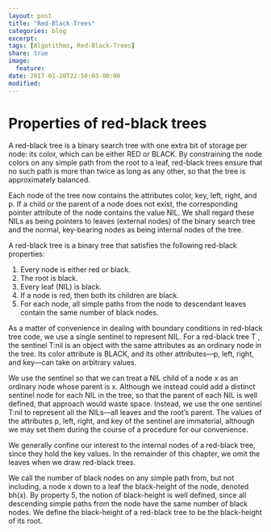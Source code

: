 ```yaml
---
layout: post
title: "Red-Black Trees"
categories: blog
excerpt:
tags: [Algotithms, Red-Black-Trees]
share: true
image:
  feature:
date: 2017-01-20T22:58:03-08:00
modified: 
---
```


# Properties of red-black trees
A red-black tree is a binary search tree with one extra bit of storage per node: its
color, which can be either RED or BLACK. By constraining the node colors on any
simple path from the root to a leaf, red-black trees ensure that no such path is more
than twice as long as any other, so that the tree is approximately balanced.

Each node of the tree now contains the attributes color, key, left, right, and p. If
a child or the parent of a node does not exist, the corresponding pointer attribute
of the node contains the value NIL. We shall regard these NILs as being pointers to
leaves (external nodes) of the binary search tree and the normal, key-bearing nodes
as being internal nodes of the tree.

A red-black tree is a binary tree that satisfies the following red-black properties:
1. Every node is either red or black.
2. The root is black.
3. Every leaf (NIL) is black.
4. If a node is red, then both its children are black.
5. For each node, all simple paths from the node to descendant leaves contain the
same number of black nodes.

As a matter of convenience in dealing with boundary conditions in red-black
tree code, we use a single sentinel to represent NIL. For a red-black tree T , the
sentinel T:nil is an object with the same attributes as an ordinary node in the tree.
Its color attribute is BLACK, and its other attributes—p, left, right, and key—can
take on arbitrary values.

We use the sentinel so that we can treat a NIL child of a node x as an ordinary
node whose parent is x. Although we instead could add a distinct sentinel node
for each NIL in the tree, so that the parent of each NIL is well defined, that approach
would waste space. Instead, we use the one sentinel T:nil to represent all
the NILs—all leaves and the root’s parent. The values of the attributes p, left, right,
and key of the sentinel are immaterial, although we may set them during the course
of a procedure for our convenience.

We generally confine our interest to the internal nodes of a red-black tree, since
they hold the key values. In the remainder of this chapter, we omit the leaves when
we draw red-black trees.

We call the number of black nodes on any simple path from, but not including, a
node x down to a leaf the black-height of the node, denoted bh(x). By property 5,
the notion of black-height is well defined, since all descending simple paths from
the node have the same number of black nodes. We define the black-height of a
red-black tree to be the black-height of its root.
